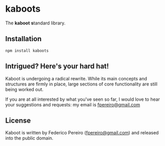 # kaboots

The **kaboot** **s**tandard library.

## Installation

`npm install kaboots`

## Intrigued? Here's your hard hat!

Kaboot is undergoing a radical rewrite. While its main concepts and structures are firmly in place, large sections of core functionality are still being worked out.

If you are at all interested by what you've seen so far, I would love to hear your suggestions and requests: my email is fpereiro@gmail.com

## License

Kaboot is written by Federico Pereiro (fpereiro@gmail.com) and released into the public domain.
